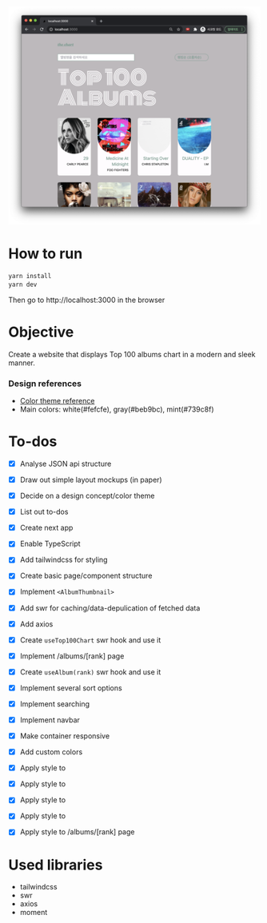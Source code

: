 ![screenshot](./screenshot.png)

# How to run

```bash
yarn install
yarn dev
```

Then go to http://localhost:3000 in the browser

# Objective

Create a website that displays Top 100 albums chart in a modern and sleek manner.

### Design references

- [Color theme reference](https://www.behance.net/gallery/110856055/Florensans-Typeface?tracking_source=search_projects_recommended%7Cmodern)
- Main colors: white(#fefcfe), gray(#beb9bc), mint(#739c8f)

# To-dos

* [x] Analyse JSON api structure
* [x] Draw out simple layout mockups (in paper)
* [x] Decide on a design concept/color theme
* [x] List out to-dos

* [x] Create next app
* [x] Enable TypeScript
* [x] Add tailwindcss for styling
* [x] Create basic page/component structure
* [x] Implement `<AlbumThumbnail>`
* [x] Add swr for caching/data-depulication of fetched data
* [x] Add axios
* [x] Create `useTop100Chart` swr hook and use it
* [x] Implement /albums/[rank] page
* [x] Create `useAlbum(rank)` swr hook and use it
* [x] Implement several sort options
* [x] Implement searching
* [x] Implement navbar

* [x] Make container responsive
* [x] Add custom colors
* [x] Apply style to <Top100Chart>
* [x] Apply style to <AlbumThumbnail>
* [x] Apply style to <SortOption>
* [x] Apply style to <SearchBar>
* [x] Apply style to /albums/[rank] page

# Used libraries

- tailwindcss
- swr
- axios
- moment
